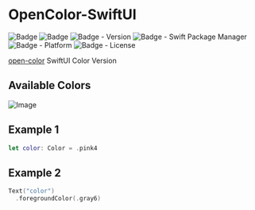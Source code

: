 # OpenColor-SwiftUI

![Badge](https://img.shields.io/badge/swift-white.svg?style=flat-square&logo=Swift)
![Badge](https://img.shields.io/badge/SwiftUI-001b87.svg?style=flat-square&logo=Swift&logoColor=black)
![Badge - Version](https://img.shields.io/badge/Version-0.5.0-1177AA?style=flat-square)
![Badge - Swift Package Manager](https://img.shields.io/badge/SPM-compatible-orange?style=flat-square)
![Badge - Platform](https://img.shields.io/badge/platform-mac_12|ios_13|watchos_6|tvos_13-yellow?style=flat-square)
![Badge - License](https://img.shields.io/badge/license-MIT-black?style=flat-square)

[open-color](https://github.com/yeun/open-color) SwiftUI Color Version

## Available Colors
![Image](https://camo.githubusercontent.com/b492536cc2eed3477588aad9f7332201f1304bc0c75eb34aff210b5f1d1d1c1f/68747470733a2f2f7965756e2e6769746875622e696f2f6f70656e2d636f6c6f722f61737365742f696d616765732f6f70656e2d636f6c6f722e737667)


## Example 1
```swift
let color: Color = .pink4
```

## Example 2
```swift
Text("color")
  .foregroundColor(.gray6)
```
